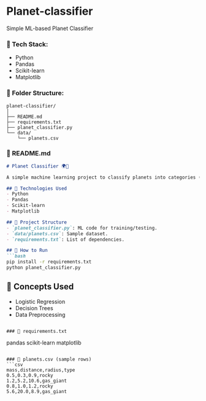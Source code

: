 # Planet-classifier
Simple ML-based Planet Classifier

### 🔧 Tech Stack:
- Python
- Pandas
- Scikit-learn
- Matplotlib

### 📁 Folder Structure:
```
planet-classifier/
│
├── README.md
├── requirements.txt
├── planet_classifier.py
└── data/
    └── planets.csv
```

### 📄 README.md
```markdown
# Planet Classifier 🌍🔭

A simple machine learning project to classify planets into categories (e.g., rocky, gas giant) based on features like mass, distance, and radius.

## 🔧 Technologies Used
- Python
- Pandas
- Scikit-learn
- Matplotlib

## 📁 Project Structure
- `planet_classifier.py`: ML code for training/testing.
- `data/planets.csv`: Sample dataset.
- `requirements.txt`: List of dependencies.

## 🚀 How to Run
```bash
pip install -r requirements.txt
python planet_classifier.py
```

## 🧠 Concepts Used
- Logistic Regression
- Decision Trees
- Data Preprocessing
```

### 📄 requirements.txt
```
pandas
scikit-learn
matplotlib
```

### 📄 planets.csv (sample rows)
```csv
mass,distance,radius,type
0.5,0.3,0.9,rocky
1.2,5.2,10.6,gas_giant
0.8,1.0,1.2,rocky
5.6,20.0,8.9,gas_giant
```


